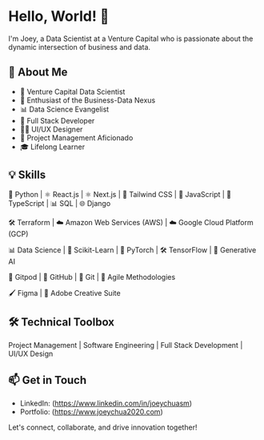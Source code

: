# Hello, World! 👋

I'm Joey, a Data Scientist at a Venture Capital who is passionate about the dynamic intersection of business and data.

## 🚀 About Me

- 💼 Venture Capital Data Scientist
- 🌟 Enthusiast of the Business-Data Nexus
- 📊 Data Science Evangelist
- 🧰 Full Stack Developer
- 👩‍💻 UI/UX Designer
- 📆 Project Management Aficionado
- 🎓 Lifelong Learner

## 💡 Skills

🐍 Python | ⚛️ React.js | ⚛️ Next.js | 🎨 Tailwind CSS | 📜 JavaScript | 📜 TypeScript | 📊 SQL | 🌐 Django

🛠️ Terraform  | ☁️ Amazon Web Services (AWS) | ☁️ Google Cloud Platform (GCP)

📊 Data Science | 🔬 Scikit-Learn | 🚀 PyTorch | 🛠️ TensorFlow | 🧠 Generative AI

🚀 Gitpod | 🐙 GitHub | 🐙 Git | 🚀 Agile Methodologies

🖌️ Figma | 🎨 Adobe Creative Suite


## 🛠️ Technical Toolbox

Project Management | Software Engineering | Full Stack Development |  UI/UX Design 

## 📫 Get in Touch

- LinkedIn: (https://www.linkedin.com/in/joeychuasm)
- Portfolio: (https://www.joeychua2020.com)

Let's connect, collaborate, and drive innovation together!
